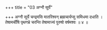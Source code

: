 +++
title = "03 अग्नौ सूर्ये"

+++
अग्नौ सूर्ये चन्द्रमसि मातरिश्वन् ब्रह्मचार्यप्सु समिधमा दधाति ।  
तेषामर्चींषि पृथगभ्रे चरन्ति तेषामाज्यं पुरुषो वर्षमश्वः ॥ ४ ॥